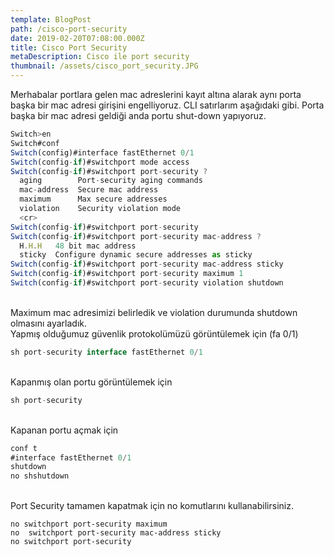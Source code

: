 ```yaml
---
template: BlogPost
path: /cisco-port-security
date: 2019-02-20T07:08:00.000Z
title: Cisco Port Security
metaDescription: Cisco ile port security
thumbnail: /assets/cisco_port_security.JPG
---
```

<!--StartFragment-->

Merhabalar portlara gelen mac adreslerini kayıt altına alarak aynı porta başka bir mac adresi girişini engelliyoruz. CLI satırlarım aşağıdaki gibi. Porta başka bir mac adresi geldiği anda portu shut-down yapıyoruz.

```javascript
Switch>en
Switch#conf
Switch(config)#interface fastEthernet 0/1
Switch(config-if)#switchport mode access 
Switch(config-if)#switchport port-security ?
  aging        Port-security aging commands
  mac-address  Secure mac address
  maximum      Max secure addresses
  violation    Security violation mode
  <cr>
Switch(config-if)#switchport port-security 
Switch(config-if)#switchport port-security mac-address ?
  H.H.H   48 bit mac address
  sticky  Configure dynamic secure addresses as sticky
Switch(config-if)#switchport port-security mac-address sticky 
Switch(config-if)#switchport port-security maximum 1
Switch(config-if)#switchport port-security violation shutdown
```

<br>Maximum mac adresimizi belirledik ve violation durumunda shutdown olmasını ayarladık.\
Yapmış olduğumuz güvenlik protokolümüzü görüntülemek için (fa 0/1)<br>

```javascript
sh port-security interface fastEthernet 0/1
```

<br>Kapanmış olan portu görüntülemek için<br>

```javascript
sh port-security 
```

<br>Kapanan portu açmak için<br>

```javascript
conf t
#interface fastEthernet 0/1
shutdown
no shshutdown
```

<br>Port Security tamamen kapatmak için no komutlarını kullanabilirsiniz.<br>

```
no switchport port-security maximum
no  switchport port-security mac-address sticky
no switchport port-security
```



<!--EndFragment-->
